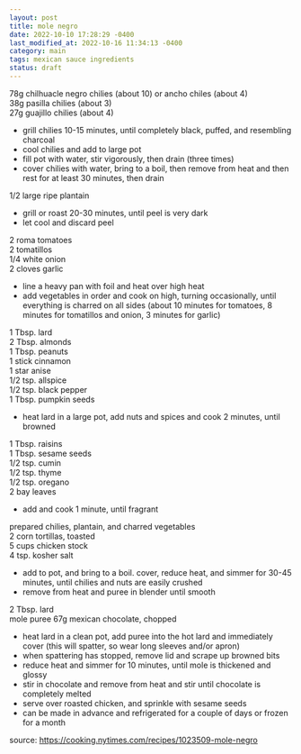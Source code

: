 ```yaml
---
layout: post
title: mole negro
date: 2022-10-10 17:28:29 -0400
last_modified_at: 2022-10-16 11:34:13 -0400
category: main
tags: mexican sauce ingredients
status: draft
---
```


78g chilhuacle negro chilies (about 10) or ancho chiles (about 4)  
38g pasilla chilies (about 3)  
27g guajillo chilies (about 4)  
* grill chilies 10-15 minutes, until completely black, puffed, and resembling
  charcoal
* cool chilies and add to large pot
* fill pot with water, stir vigorously, then drain (three times)
* cover chilies with water, bring to a boil, then remove from heat and then rest for
  at least 30 minutes, then drain

1/2 large ripe plantain  
* grill or roast 20-30 minutes, until peel is very dark
* let cool and discard peel

2 roma tomatoes  
2 tomatillos  
1/4 white onion  
2 cloves garlic  
* line a heavy pan with foil and heat over high heat
* add vegetables in order and cook on high, turning occasionally, until everything
  is charred on all sides (about 10 minutes for tomatoes, 8 minutes for tomatillos
  and onion, 3 minutes for garlic)

1 Tbsp. lard  
2 Tbsp. almonds  
1 Tbsp. peanuts  
1 stick cinnamon  
1 star anise  
1/2 tsp. allspice  
1/2 tsp. black pepper  
1 Tbsp. pumpkin seeds  
* heat lard in a large pot, add nuts and spices and cook 2 minutes, until browned

1 Tbsp. raisins  
1 Tbsp. sesame seeds  
1/2 tsp. cumin  
1/2 tsp. thyme  
1/2 tsp. oregano  
2 bay leaves  
* add and cook 1 minute, until fragrant

prepared chilies, plantain, and charred vegetables  
2 corn tortillas, toasted  
5 cups chicken stock  
4 tsp. kosher salt  
* add to pot, and bring to a boil. cover, reduce heat, and simmer for 30-45 minutes,
  until chilies and nuts are easily crushed
* remove from heat and puree in blender until smooth

2 Tbsp. lard  
mole puree
67g mexican chocolate, chopped  
* heat lard in a clean pot, add puree into the hot lard and immediately cover (this
  will spatter, so wear long sleeves and/or apron)
* when spattering has stopped, remove lid and scrape up browned bits
* reduce heat and simmer for 10 minutes, until mole is thickened and glossy
* stir in chocolate and remove from heat and stir until chocolate is completely
  melted
* serve over roasted chicken, and sprinkle with sesame seeds
* can be made in advance and refrigerated for a couple of days or frozen for a month

source: <https://cooking.nytimes.com/recipes/1023509-mole-negro>
